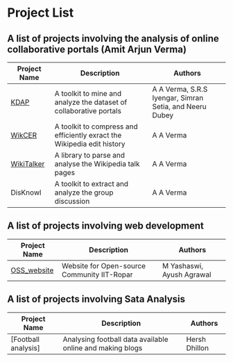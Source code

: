 # Project List

## A list of projects involving the analysis of online collaborative portals (Amit Arjun Verma)

| Project Name | Description | Authors |
| -------------| ----------- | ------- |
| [KDAP](https://github.com/descentis/kdap) | A toolkit to mine and analyze the dataset of collaborative portals | A A Verma, S.R.S Iyengar, Simran Setia, and Neeru Dubey|
| [WikCER](https://github.com/descentis/WikECD) | A toolkit to compress and efficiently exract the Wikipedia edit history | A A Verma |
| [WikiTalker](https://github.com/descentis/WikiTalker) | A library to parse and analyse the Wikipedia talk pages | A A Verma |
| DisKnowl | A toolkit to extract and analyze the group discussion | A A Verma |


## A list of projects involving web development
| Project Name | Description | Authors |
| -------------| ----------- | ------- |
| [OSS_website](https://github.com/yashaswi2000/oss_website) | Website for Open-source Community IIT-Ropar | M Yashaswi, Ayush Agrawal |

## A list of projects involving Sata Analysis
| Project Name | Description | Authors |
| -------------| ----------- | ------- |
| [Football analysis] | Analysing football data available online and making blogs | Hersh Dhillon |